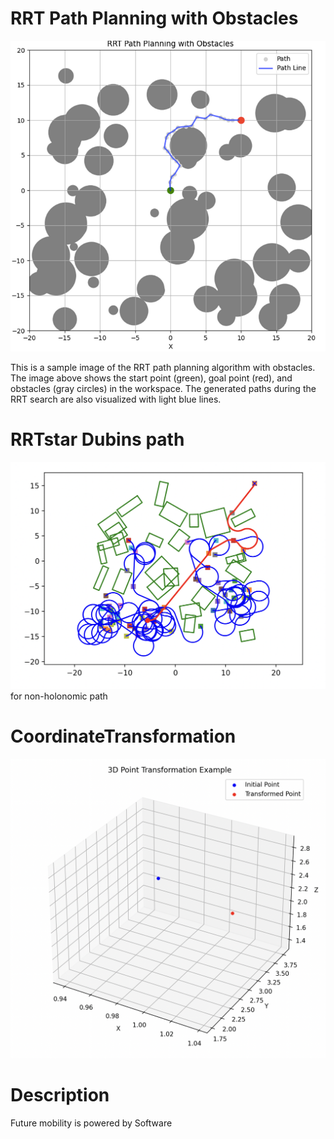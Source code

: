 # RRT Path Planning with Obstacles

![RRT Path Planning](PathPlanning/RRT/examples/RRT.png)

This is a sample image of the RRT path planning algorithm with obstacles. The image above shows the start point (green), goal point (red), and obstacles (gray circles) in the workspace. The generated paths during the RRT search are also visualized with light blue lines.

# RRTstar Dubins path
![RRTstarDubins](PathPlanning/DubinsPath/examples/rrtstar_dubins.png)
for non-holonomic path

# CoordinateTransformation
![coordinatetransformation](CoordinateFrames/examples/TransformationMat_3d.png)


# Description
Future mobility is powered by Software
